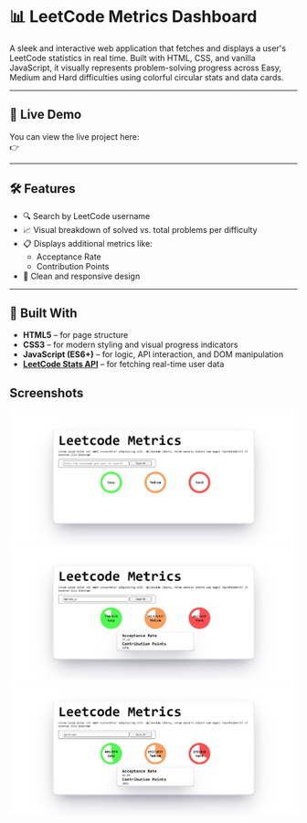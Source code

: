 # 📊 LeetCode Metrics Dashboard

A sleek and interactive web application that fetches and displays a user's LeetCode statistics in real time. Built with HTML, CSS, and vanilla JavaScript, it visually represents problem-solving progress across Easy, Medium and Hard difficulties using colorful circular stats and data cards.

---

## 🚀 Live Demo

You can view the live project here:  
👉 

---

## 🛠️ Features

- 🔍 Search by LeetCode username
- 📈 Visual breakdown of solved vs. total problems per difficulty
- 📋 Displays additional metrics like:
  - Acceptance Rate
  - Contribution Points
- 🎨 Clean and responsive design

---

## 🧩 Built With

- **HTML5** – for page structure  
- **CSS3** – for modern styling and visual progress indicators  
- **JavaScript (ES6+)** – for logic, API interaction, and DOM manipulation  
- **[LeetCode Stats API](https://leetcode-stats-api.herokuapp.com/)** – for fetching real-time user data

## Screenshots

![Homepage](Images/screenshot1.png)
![Random-user-1](Images/screenshot2.png)
![Random-user-2](Images/screenshot3.png)
